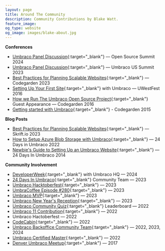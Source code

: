 ```yaml
---
layout: page
title: Around The Community
description: Community Contributions by Blake Watt.
feature_image: 
og_type: website
og_image: images/blake-about.jpg 
---
```


**Conferences**

* [Umbraco Panel Discussion](https://events.linuxfoundation.org/open-source-summit-north-america/){:target="_blank"} &mdash; Open Source Summit 2024
* [Umbraco Panel Discussion](https://summit.umbraco.com/program/speakers/){:target="_blank"} &mdash; Umbraco US Summit 2023
* [Best Practices for Planning Scalable Websites](https://youtu.be/mjueOtcTEWc){:target="_blank"} &mdash; Codegarden 2023
* [Setting Up Your First Site](https://www.youtube.com/watch?v=mBZDXgdcSPU&ab_channel=uWestFest){:target="_blank"} with Umbraco &mdash; UWestFest 2016
* [How we Run The Umbraco Open Source Project](https://vimeo.com/183479448){:target="_blank"} Guest Appearance &mdash; Codegarden 2016
* [Getting started with Umbraco](https://vimeo.com/132815032){:target="_blank"} - Codegarden 2015

**Blog Posts**

- [Best Practices for Planning Scalable Websites](https://skrift.io/issues/best-practices-for-planning-scalable-websites/){:target="_blank"} &mdash; Skrift.io 2023
- [How to Setup Azure Blob Storage with Umbraco](https://24days.in/umbraco-cms/2022/configure-azure-for-media/){:target="_blank"} &mdash; 24 Days in Umbraco 2022
- [Newbie's Guide to Setting Up an Umbraco Website](https://archive.24days.in/umbraco-cms/2014/how-to-set-up-an-umbraco-site/){:target="_blank"} &mdash; 24 Days In Umbraco 2014

**Community Involvement**

- [DeveloperWeek](https://www.linkedin.com/posts/umbraco_developerweek2024-umbraco-devweek2024-activity-7166770168562368512-0NUL?utm_source=share&utm_medium=member_desktop){:target="_blank"} with Umbraco HQ &mdash; 2024
- [24 Days In Umbraco](https://24days.in/umbraco-cms/about/){:target="_blank"} Community Team &mdash; 2023
- [Umbraco Hacktoberfest](https://community.umbraco.com/the-community-blog/hacktoberfest-2023-recap/){:target="_blank"} &mdash; 2023
- [UmbraCoffee Episode #280](https://www.youtube.com/live/Ccjzu38CEo8?si=kYMlT-WX5Nizpusp){:target="_blank"} &mdash; 2023
- [Umbraco MVP](https://umbraco.com/blog/the-umbraco-2023-mvps/){:target="_blank"} &mdash; 2023
- [Umbraco New Year's Reception](https://webapp.spotme.com/login/umbraco/nyr2023){:target="_blank"} &mdash; 2023
- [Umbraco Community Quiz](https://communityquiz.net/leaderboard/){:target="_blank"} Leaderboard &mdash; 2022
- [Umbraco 11 Contribution](https://umbraco.com/blog/umbraco-11-release/){:target="_blank"} &mdash; 2022
- Umbraco Hactoberfest &mdash; 2022
- [CodeCabin](https://twitter.com/codecabin/status/1575786922601218048){:target="_blank"} &mdash; 2022
- [Umbraco Backoffice Community Team](https://umbraco.com/blog/introducing-the-new-new-backoffice-community-team/){:target="_blank"} &mdash; 2022, 2023, 2024
- [Umbraco Certified Master](https://umbraco.com/training/certified-developers/developer/?id=08b50a85-1492-4334-9561-efafa0004aeb){:target="_blank"} &mdash; 2022
- [Denver Umbraco Meetup](https://www.meetup.com/denver-area-umbraco-meetup/){:target="_blank"} &mdash; 2017